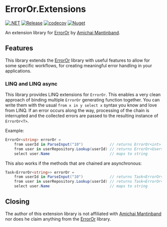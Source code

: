 # ErrorOr.Extensions

[![.NET](https://github.com/apfohl/ErrorOrExtensions/actions/workflows/dotnet.yml/badge.svg)](https://github.com/apfohl/ErrorOrExtensions/actions/workflows/dotnet.yml) [![Release](https://github.com/apfohl/ErrorOrExtensions/actions/workflows/release.yml/badge.svg)](https://github.com/apfohl/ErrorOrExtensions/actions/workflows/release.yml) [![codecov](https://codecov.io/gh/apfohl/ErrorOrExtensions/graph/badge.svg?token=GFOVG506X9)](https://codecov.io/gh/apfohl/ErrorOrExtensions) [![Nuget](https://img.shields.io/nuget/v/ErrorOr.Extensions)](https://www.nuget.org/packages/ErrorOr.Extensions/)

An extension library for [ErrorOr](https://github.com/amantinband/error-or) by [Amichai Mantinband](https://github.com/amantinband).

## Features

This library extends the [ErrorOr](https://github.com/amantinband/error-or) library with useful features to allow for
some specific workflows, for creating meaningful error handling in your applications.

### LINQ and LINQ async

This library provides LINQ extensions for `ErrorOr`. This enables a very clean approach of binding multiple `ErrorOr`
generating function together. You can write them with the usual `from x in y select x` syntax you know and love from
LINQ. If an error occurs along the way, processing of the chain is interrupted and the collected errors are passed to
the resulting instance of `ErrorOr<T>`.

Example:

```csharp
ErrorOr<string> errorOr =
    from userId in ParseInput("10")            // returns ErrorOr<int>
    from user in userRepository.Lookup(userId) // returns ErrorOr<User>
    select user.Name                           // maps to string
```

This also works if the methods that are chained are asynchronous:

```csharp
Task<ErrorOr<string>> errorOr =
    from userId in ParseInput("10")            // returns Task<ErrorOr<int>>
    from user in userRepository.Lookup(userId) // returns Task<ErrorOr<User>>
    select user.Name                           // maps to string
```

## Closing

The author of this extension library is not affiliated with [Amichai Mantinband](https://github.com/amantinband) nor
does he claim anything from the [ErrorOr](https://github.com/amantinband/error-or) library.
